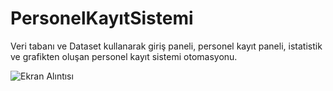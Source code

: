 # PersonelKayıtSistemi
Veri tabanı ve Dataset kullanarak giriş paneli, personel kayıt paneli, istatistik ve grafikten oluşan personel kayıt sistemi otomasyonu.

![Ekran Alıntısı](https://github.com/user-attachments/assets/ccbc6d48-59f4-4470-aa89-3025287f29cd)
